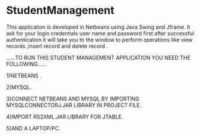 # StudentManagement
This  application is developed in Netbeans using Java Swing and Jframe.
It ask for your login credentials user name and password first after successful authentication it will take you to the window to perform operations like view records ,insert record and delete record .

......TO RUN THIS STUDENT MANAGEMENT APPLICATION YOU NEED THE FOLLOWING......

1)NETBEANS .

2)MYSQL.

3)CONNECT NETBEANS AND MYSQL BY IMPORTING MYSQLCONNECTORJ.JAR LIBRARY IN PROJECT FILE.

4)IMPORT RS2XML.JAR LIBRARY FOR JTABLE.

5)AND A LAPTOP/PC.
